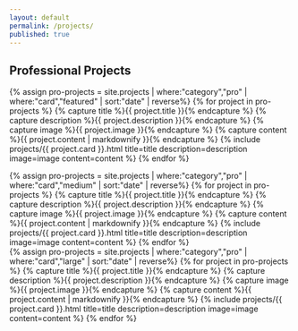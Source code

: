 ```yaml
---
layout: default
permalink: /projects/
published: true
---
```


<!-- Keep some space from the header -->
<p></p>

<!-- Professional Projects -->
<h2 class="title-group">Professional Projects</h2>
<div>
  {% assign pro-projects = site.projects | where:"category","pro" | where:"card","featured" | sort:"date" | reverse%}
  {% for project in pro-projects %}
    {% capture title %}{{ project.title }}{% endcapture %}
    {% capture description %}{{ project.description }}{% endcapture %}
    {% capture image %}{{ project.image }}{% endcapture %}
    {% capture content %}{{ project.content | markdownify }}{% endcapture %}
    {% include projects/{{ project.card }}.html title=title description=description image=image content=content %}
  {% endfor %}
</div>

<p></p>

<div class="medium-card-container">
  {% assign pro-projects = site.projects | where:"category","pro" | where:"card","medium" | sort:"date" | reverse%}
  {% for project in pro-projects %}
    {% capture title %}{{ project.title }}{% endcapture %}
    {% capture description %}{{ project.description }}{% endcapture %}
    {% capture image %}{{ project.image }}{% endcapture %}
    {% capture content %}{{ project.content | markdownify }}{% endcapture %}
    {% include projects/{{ project.card }}.html title=title description=description image=image content=content %}
  {% endfor %}
</div>

<div class="large-card-container">
  {% assign pro-projects = site.projects | where:"category","pro" | where:"card","large" | sort:"date" | reverse%}
  {% for project in pro-projects %}
    {% capture title %}{{ project.title }}{% endcapture %}
    {% capture description %}{{ project.description }}{% endcapture %}
    {% capture image %}{{ project.image }}{% endcapture %}
    {% capture content %}{{ project.content | markdownify }}{% endcapture %}
    {% include projects/{{ project.card }}.html title=title description=description image=image content=content %}
  {% endfor %}
</div>